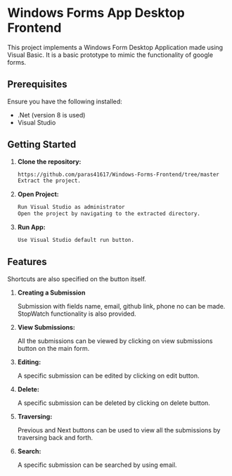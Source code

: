 # Windows Forms App Desktop Frontend

This project implements a Windows Form Desktop Application made using Visual Basic.
It is a basic prototype to mimic the functionality of google forms.

## Prerequisites

Ensure you have the following installed:

- .Net (version 8 is used)
- Visual Studio

## Getting Started

1. **Clone the repository:**

   ```bash
   https://github.com/paras41617/Windows-Forms-Frontend/tree/master
   Extract the project.

2. **Open Project:**

   ```bash
   Run Visual Studio as administrator
   Open the project by navigating to the extracted directory. 

3. **Run App:**

   ```bash
   Use Visual Studio default run button. 


## Features

Shortcuts are also specified on the button itself.
1. **Creating a Submission**

   Submission with fields name, email, github link, phone no can be made.
   StopWatch functionality is also provided.

2. **View Submissions:**

   All the submissions can be viewed by clicking on view submissions button on the main form.

3. **Editing:**

   A specific submission can be edited by clicking on edit button.

4. **Delete:**

   A specific submission can be deleted by clicking on delete button.

5. **Traversing:**

   Previous and Next buttons can be used to view all the submissions by traversing back and forth.

6. **Search:**

   A specific submission can be searched by using email.